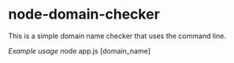 # node-domain-checker
This is a simple domain name checker that uses the command line.

*Example usage*
node app.js [domain_name]

